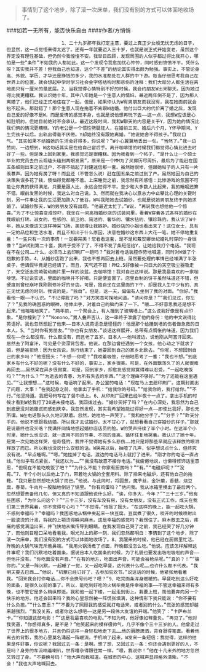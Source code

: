 > 事情到了这个地步，除了滚一次床单，我们没有别的方式可以体面地收场了。

###如若一无所有，能否快乐自由
####作者/方悄悄

						1、二十九岁那年我打定主意，要过上真正少女般无忧无虑的日子，但显然，这一点觉悟来得太迟了。还有一年就要迈入三十岁，也就是说正式开始变老，虽然这个界定没有理性基础，但仍然令我惶惶不安。我举目四顾，发现周围的人似乎都过得比我开心，哪怕是一些“条件”不如我的人都如此。这一个发现令我愈加忧心忡忡，同时感到愤愤不平。凭什么呀？其实我并不差！但我自己也知道，这个“不差”的结论其实得出颇为勉强。事实上，不管论身高、外貌、学历、才华还是挣钱的多少，我的水准都处在人群的中下游。每当仔细思考我自己在世界上的位置，就会想起中学时学习社会金字塔结构时那悲伤的注释：我们大部分人都生活在离地面只有一厘米的最底层。2、当我觉得心情特别不好的时候，我会约朋友W出来聊天。因为她过得比我更糟糕。我认识她十年，其中八年她是一个生意人的情妇。最近两年倒不是了，因为那人离婚了，他们已经正式地住在了一起。但是，如果你认为W有男朋友而我没有，我在她面前就会抬不起头，那就错了！那个生意人现在拖着不肯跟W结婚。他付出巨大的代价离了婚之后，发现自己爱的好像不是W，而是爱情的感觉本身，也就是说他想再玩下去——这一点，我想W应该是心知肚明的，但她目前绝对不会承认。最近这段时间，我和W聊天的内容是关于Y，因为她的情况比我们俩的情况更糟糕。Y的老公是一个惯性劈腿狂人，在婚前三天、婚后六个月、Y怀孕期间、Y生完孩子以后，出轨出得毫不厌倦。Y却始终没有跟她离婚。“她说她舍不得孩子。”我叹口气。“其实如果不结婚她的生活会好得多，你说呢？”W小心翼翼地丢出一句。“当然了。”我一边赞同，一边想到，W这句话其实是在给自己留后手。离开咖啡馆的时候我们都觉得心情比进去时好了一些。但是晚上回到家里，我感觉还是很糟糕。因为我看到一个帖子，“是什么让一个硕士毕业的党员去白云观磕头磕到两眼发黑”，原来是一个MM为了买房历尽周折，最后为了能赶在国五条细则出来之前过户，不得不搞起了封建迷信那一套。虽然她很惨，但跟她帖子的人只有一片羡慕声。因为她有房了呀！而且还（不管怎么说）赶在国五条之前过到了户。虽然她因为自己的决策失误多花了钱，懊恼得觉都睡不着。上床睡觉之前，我忽然有所感悟：比惨游戏的氛围不可能让你真的获得满足。只要是跟人比，永远会觉得不平。至少和大多数人比起来，我的睡眠还算不错。眼前发黑的时候，我这么对自己说。3、然而就在我决心以意志力中止攀比心理的关键时刻，另一件事让我的生活更加跌入了低谷。W叫我陪她去试婚纱。也就是说她男朋友终于向她求婚了。试婚纱那天，W的男朋友没有出现。“他最近太忙了。”W说，“再说我也想给他一个惊喜。”为了不让惊喜变成惊吓，我坐在一间高档婚纱店的试装间里，看着W穿着各式各样的婚纱在我眼前打转。淑女的、性感的、前卫的、简洁的、奢华的、镶水钻的、镶珍珠的。我认识了W十年，她从未像这天这样神采飞扬，美貌得让我嫉妒。婚纱店的小姐也看出来了！这位女士，具有一定的品位和生活水准，而且不知出于什么原因，决意在婚纱这东西上大花一笔。她不停地重复着：“一生只有一次的事情！一定要完美！您看看这套，是不是和戴安娜世纪婚礼时穿的一身很像？”当W试到第二十套，我终于受不了了，不得不发了条短信给Y，让她给我打个电话。“我现在不在公司……什么，必须马上去印刷厂一趟吗？”我对着电话装腔作势地喊道，同时对W做了个抱歉的手势。4、从婚纱店跑了出来，我也不想再回去上班。虽然要处理的事情已经堆满了半张桌子，但请假毕竟是已经请了。而且，天气还不错！PM2.5好像被一只巨大的天空吸尘器吸走了，天空泛出宫崎骏动画片里一样的淡蓝。去咖啡馆！我对自己这样说。那是我最喜欢的一家咖啡馆。不过说实话，里面的咖啡并不好喝，只是便宜罢了。店里自制的饼干虽然味道还不错，但硬度则曾经崩坏我刚刚修补好的牙齿。可是，独自坐在这里面的下午，却是我人生中少有的、真正无忧无虑的时刻。我说的是，“独自”。但是，这一天，偏偏有人坐到了我的对面。“你好。”我看他一眼——不认识。“不记得我了吗？”对方笑态可掬地问道。“请问你是？”“我们见过，你忘了？”见我的确困惑的眼神，他伸出手，对着自己的脑门来了一下。“哦……不好意思我还是想不起来。”他嗤嗤地笑了。“两年前，一个聚会上，有人撞到了玻璃墙上。”这么说我好像是有点印象。“是你撞到了？”“Nonono，”男人叠声否认，这一串终于泄露了他的身份：他的中文说得比英语好。我也忽然想起了他来——日本人说英语总是怪怪的！他是那个给撞到墙的伤者做急救的日本人。5、“当时你有男朋友。”“你也有女朋友。”谈话这样展开，总带有点惆怅的味道，因为我们现在——什么都没有。什么都没有，而且老了五岁。日本人——他叫渡边，说他刚从阿富汗回来。居然去了阿富汗，可见是个资深背包客。他说，在那边曾经遇到一个女孩，他心动之下就求了婚，但是被拒绝：因为女孩说，旅行结束了，她要回到自己的家乡北欧去。“你呢，不想回到自己的家乡吗？”他摇摇头：“不想——你呢？”我咬着吸管，仔细地思考了一番：“我也不想。”到底家乡有什么不好的呢？没有什么不好的，事实上，家乡很美。可是，在外面飘荡久了的人就很难再回去……虽然呆在异乡很寂寞，可是，回到家乡，却愈发感觉寂寞得难以忍受。“一起吃晚饭吗？”“为什么？”“为逝去的青春，为所有失去的东西。”“这个理由不够好。”“为了还能在这里遇见。”“让我想想……”这时候，电话响了起来。办公室的电话：“现在马上去趟印刷厂。这期封面出了问题，大事！”在我起身之前，他拿出了手机：“给我你的号码。”“给我你的，我打给你。”“不行。”他坚持道。我把号码写在了餐巾纸上。6、从印刷厂回来已经半夜十一点了。拿出手机的时候才看到W给我打了20通未接电话。我回拨过去。“婚纱买好了吗？”在内心深处，我忽然为自己到底是没对她撒谎而感到庆幸。我忽然发现，其实我希望她能过得好一点——即使比我好，那也无所谓。W在电话那头久久地沉默着。忽然，她哇地一声哭了。“我和他分手了。”“分手？”“昨天分手的。他说不想跟我结婚。所以我才去试婚纱。太不甘心了，就想看看自己穿婚纱的样子。”那就是说最终也没买咯？我满怀同情地想起婚纱店店员的脸。W的哭声持续了半个小时。在这半个小时里，她什么也没说，就一直用不同的节奏、不同的音高，循环往复地哭着。我认识了她十年，是第一次见她这样哭，但奇怪的，我并不觉得她有多么悲伤……她只是将那些早就应该释放的眼泪释放了而已。所以我也没说什么安慰的话。W哭完以后，抽噎了几声，似乎想说点什么，但终究没有说。“早点睡啊。”“嗯。”她挂掉了电话。渡边的电话马上就打了进来。“刚才你的电话一直占线。”他似乎有点紧张，“我还以为……”“我没有故意不接你电话。”我疲倦地说，也懒得修饰话里意思，“但现在不能吃晚饭了吧？”“为什么不能？你家有厨房吗？”“有。”“电磁炉呢？”“没有。”7、半个小时以后他上了门，带着吃火锅的全套用料。除了拎来电磁炉，还有他自己的拖鞋。“我只是忽然想吃火锅了而已。”他说。与此同时，将圆葱，魔芋丝，金针蘑，香菇，烧豆腐，春菊，牛肉片一股脑地倒进了锅里。“你有鸡蛋吗？”他问我。我从冰箱里摸出了最后两个。忽然想要责备他几句，但又真的不知道跟他说什么好。“诶，你多大，今年？”“三十三岁。”他有些困惑，“为什么问这个？”“三十三岁，没有车没有房，没有女朋友，没有正式工作，成天在我们第三世界晃着，你不觉得亏心吗？”“不觉得。”他摇了摇头，“在这样的晚上，能一起吃火锅，不感到幸福吗？”幸福吗？我困惑地从锅中夹起来一块豆腐。豆腐煮了很久，咬开的时候喷射出一股滚烫的汁液，将我的上颚烫得瞬间麻木。这是幸福的感觉吗？我愣住了。麻木散去之后，疼痛的感觉满溢出来，并飞快地从嘴传导到眼睛。在我发现自己哭了之前，我已经哭了好几分钟了，而他则目瞪口呆地看着我，眼光对上的那一刻，我们忽然都明白：事情到了这个地步，除了滚一次床单，我们没有别的方式可以体面地收场了。8、我醒来的时候，他已经在厨房里忙活。昨晚的火锅气味充斥着鼻端。“我用火锅汤煮了点面，昨晚都没怎么吃。”他说。应该怎样解释这件事呢？我们沉默地吃着面条。据说日本人吃面条的时候，为了礼貌也要发出吸啦吸啦的声音——但他并没有。“你吃面没有声音。”“在有的地方，吃面出声音，可能会被枪杀呢。”“真的？！”“骗你的。”又是一阵沉默。一起睡了一觉，又一起吃早餐，这代表什么呢……也许什么都不代表。“我明天要去巴西……”他说，“机票已经订好了，去参加狂欢节。”说这话的时候，他紧张地看着我。“回来我会打你电话……你不会换号码吧？嗯？”9、吃完面条浑身暖暖的。早餐吃到这么好吃的面条，是很久以前的事了。所以，能吃到好吃的火锅毕竟是件幸福的事——不管这幸福来得有多晚，也不管它是多么稍纵即逝。我和他一起下楼，一起走到街上。我要上班，而他要奔向另一个快乐的地方。他还会回来吗？我的心里忽然被一阵慌张填满，这种情形下我只能说：“你不要有什么负担。”“什么意思？”“不要为了照顾我的感受就打电话来。或者别的什么。”慌张的感觉却越来越强烈，“我没关系，或者你这么想吧——这是另一段伟大友谊的开端。”他笑了：“卡萨布兰卡。”“你知道这部电影！”“这是我最喜欢的电影。”不知为何，他好像如释重负。“再见了。”他对我笑道，“你想得真多，是不是？”他笑起来的模样很帅气，几乎不像个三十三岁的人。他曾走过了世界上的很多地方，并且仍将这样一身轻松地走下去……他的肩膀潇洒，背脊挺得笔直。看着他离去的背影，我的心里莫名涌起一阵暖流。手机响了起来，W发来一条短信：我觉得，这样的结果是件好事，你说呢？我回过去一条：是啊。想了想，又回过去一条：你还会遇到更好的人，不是吗？身旁的车流响着喇叭，世界嘈杂得跟往常一样。“喂，我说你！”他在十几米外的地方忽然又转过了身。“不要换号码！”他大声向我喊道。在城市的中心，这喊声显得格外清晰。“不会！”我也大声地喊回去。			  		